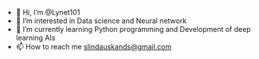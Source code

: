 - 👋 Hi, I’m @Lynet101
- 👀 I’m interested in Data science and Neural network
- 🌱 I’m currently learning Python programming and Development of deep learning AIs
- 📫 How to reach me slindauskands@gmail.com

<!---
Lynet101/Lynet101 is a ✨ special ✨ repository because its `README.md` (this file) appears on your GitHub profile.
You can click the Preview link to take a look at your changes.
--->
